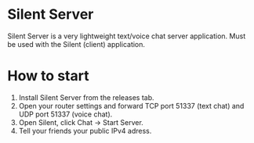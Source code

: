 # Silent Server
Silent Server is a very lightweight text/voice chat server application. Must be used with the Silent (client) application. 

# How to start
1. Install Silent Server from the releases tab.<br>
2. Open your router settings and forward TCP port 51337 (text chat) and UDP port 51337 (voice chat).<br>
3. Open Silent, click Chat -> Start Server.<br>
4. Tell your friends your public IPv4 adress.<br>
